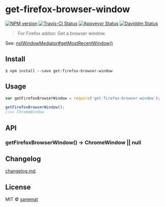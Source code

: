 # get-firefox-browser-window

[![NPM version][npm-image]][npm-url] [![Travis-CI Status][travis-image]][travis-url] [![Appveyor Status][appveyor-image]][appveyor-url] [![Daviddm Status][daviddm-image]][daviddm-url]

> For Firefox addon: Get a browser window.

See: [nsIWindowMediator#getMostRecentWindow()](https://developer.mozilla.org/en-US/docs/Mozilla/Tech/XPCOM/Reference/Interface/nsIWindowMediator#getMostRecentWindow())


## Install

```
$ npm install --save get-firefox-browser-window
```


## Usage

```js
var getFirefoxBrowserWindow = require('get-firefox-browser-window');

getFirefoxBrowserWindow();
//=> ChromeWindow
```



## API

### getFirefoxBrowserWindow() -> ChromeWindow || null


## Changelog

[changelog.md](./changelog.md).


## License

MIT © [sanemat](http://sane.jp)


[travis-url]: https://travis-ci.org/dogwalk/get-firefox-browser-window
[travis-image]: https://img.shields.io/travis/dogwalk/get-firefox-browser-window/master.svg?style=flat-square&label=build%20%28linux%29
[appveyor-url]: https://ci.appveyor.com/project/sanemat/get-firefox-browser-window/branch/master
[appveyor-image]: https://img.shields.io/appveyor/ci/sanemat/get-firefox-browser-window/master.svg?style=flat-square&label=build%20%28windows%29
[npm-url]: https://npmjs.org/package/get-firefox-browser-window
[npm-image]: https://img.shields.io/npm/v/get-firefox-browser-window.svg?style=flat-square
[daviddm-url]: https://david-dm.org/dogwalk/get-firefox-browser-window
[daviddm-image]: https://img.shields.io/david/dogwalk/get-firefox-browser-window.svg?style=flat-square
